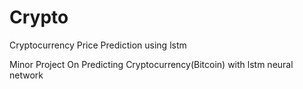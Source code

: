 # Crypto
Cryptocurrency Price Prediction using lstm

Minor Project
On Predicting Cryptocurrency(Bitcoin) with lstm neural network 
